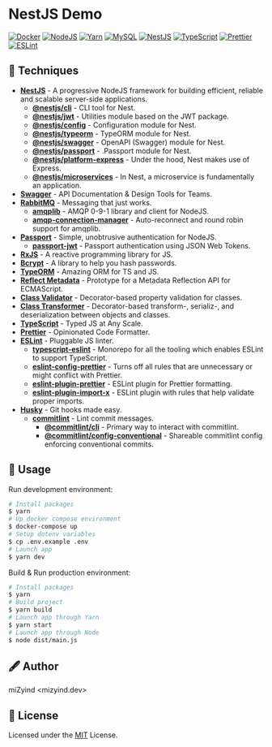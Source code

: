 # NestJS Demo

[![Docker](https://img.shields.io/badge/docker-2496ed?style=for-the-badge&logo=docker&logoColor=fff)](https://www.docker.com)
[![NodeJS](https://img.shields.io/node/v/nestjs-xion?style=for-the-badge&label=&color=339933&logo=node.js&logoColor=fff)](https://nodejs.org)
[![Yarn](https://img.shields.io/badge/-=1.22.22-2c8ebb?style=for-the-badge&label=&logo=yarn&logoColor=fff)](https://classic.yarnpkg.com)
[![MySQL](https://img.shields.io/badge/->=9-4479a1?style=for-the-badge&label=&logo=mysql&logoColor=fff)](https://www.mysql.com)
[![NestJS](https://img.shields.io/github/package-json/dependency-version/mizyind/nestjs-demo/@nestjs/core?style=for-the-badge&label=&color=e0234e&logo=nestjs&logoColor=fff)](https://nestjs.com)
[![TypeScript](https://img.shields.io/github/package-json/dependency-version/mizyind/nestjs-demo/dev/typescript?style=for-the-badge&label=&color=007acc&logo=typescript&logoColor=fff)](https://www.typescriptlang.org)
[![Prettier](https://img.shields.io/npm/dependency-version/eslint-plugin-mizyind/prettier?style=for-the-badge&label=&color=f7b93e&logo=prettier&logoColor=000)](https://prettier.io)
[![ESLint](https://img.shields.io/npm/dependency-version/eslint-plugin-mizyind/eslint?style=for-the-badge&label=&color=4b32c3&logo=eslint&logoColor=fff)](https://eslint.org)

## 🌌 Techniques

- **[NestJS](https://nestjs.com)** - A progressive NodeJS framework for building efficient, reliable and scalable server-side applications.
  - **[@nestjs/cli](https://github.com/nestjs/nest-cli)** - CLI tool for Nest.
  - **[@nestjs/jwt](https://github.com/nestjs/jwt)** - Utilities module based on the JWT package.
  - **[@nestjs/config](https://github.com/nestjs/config)** - Configuration module for Nest.
  - **[@nestjs/typeorm](https://github.com/nestjs/typeorm)** - TypeORM module for Nest.
  - **[@nestjs/swagger](https://github.com/nestjs/swagger)** - OpenAPI (Swagger) module for Nest.
  - **[@nestjs/passport](https://github.com/nestjs/passport)** - .Passport module for Nest.
  - **[@nestjs/platform-express](https://www.npmjs.com/package/@nestjs/platform-express)** - Under the hood, Nest makes use of Express.
  - **[@nestjs/microservices](https://www.npmjs.com/package/@nestjs/microservices)** - In Nest, a microservice is fundamentally an application.
- **[Swagger](https://swagger.io)** - API Documentation & Design Tools for Teams.
- **[RabbitMQ](https://www.rabbitmq.com)** - Messaging that just works.
  - **[amqplib](https://github.com/squaremo/amqp.node)** - AMQP 0-9-1 library and client for NodeJS.
  - **[amqp-connection-manager](https://github.com/jwalton/node-amqp-connection-manager)** - Auto-reconnect and round robin support for amqplib.
- **[Passport](http://www.passportjs.org)** - Simple, unobtrusive authentication for NodeJS.
  - **[passport-jwt](https://github.com/mikenicholson/passport-jwt)** - Passport authentication using JSON Web Tokens.
- **[RxJS](https://rxjs.dev)** - A reactive programming library for JS.
- **[Bcrypt](https://github.com/kelektiv/node.bcrypt.js)** - A library to help you hash passwords.
- **[TypeORM](https://typeorm.io)** - Amazing ORM for TS and JS.
- **[Reflect Metadata](https://github.com/rbuckton/reflect-metadata)** - Prototype for a Metadata Reflection API for ECMAScript.
- **[Class Validator](https://github.com/typestack/class-validator)** - Decorator-based property validation for classes.
- **[Class Transformer](https://github.com/typestack/class-transformer)** - Decorator-based transform-, serializ-, and deserialization between objects and classes.
- **[TypeScript](https://www.typescriptlang.org)** - Typed JS at Any Scale.
- **[Prettier](https://prettier.io)** - Opinionated Code Formatter.
- **[ESLint](https://eslint.org)** - Pluggable JS linter.
  - **[typescript-eslint](https://typescript-eslint.io)** - Monorepo for all the tooling which enables ESLint to support TypeScript.
  - **[eslint-config-prettier](https://github.com/prettier/eslint-config-prettier)** - Turns off all rules that are unnecessary or might conflict with Prettier.
  - **[eslint-plugin-prettier](https://github.com/prettier/eslint-plugin-prettier)** - ESLint plugin for Prettier formatting.
  - **[eslint-plugin-import-x](https://github.com/antfu/eslint-plugin-import-x)** - ESLint plugin with rules that help validate proper imports.
- **[Husky](https://github.com/typicode/husky)** - Git hooks made easy.
  - **[commitlint](https://github.com/conventional-changelog/commitlint)** - Lint commit messages.
    - **[@commitlint/cli](https://www.npmjs.com/package/@commitlint/cli)** - Primary way to interact with commitlint.
    - **[@commitlint/config-conventional](https://www.npmjs.com/package/@commitlint/config-conventional)** - Shareable commitlint config enforcing conventional commits.

## 🔮 Usage

Run development environment:

```bash
# Install packages
$ yarn
# Up docker compose environment
$ docker-compose up
# Setup dotenv variables
$ cp .env.example .env
# Launch app
$ yarn dev
```

Build & Run production environment:

```bash
# Install packages
$ yarn
# Build project
$ yarn build
# Launch app through Yarn
$ yarn start
# Launch app through Node
$ node dist/main.js
```

## 🖋 Author

miZyind <mizyind.dev>

## 📇 License

Licensed under the [MIT](LICENSE) License.
